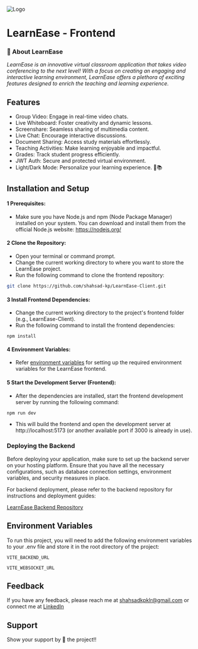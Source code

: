 ![Logo](https://i.ibb.co/ngwjLL5/Unsastitled-2.png)


# LearnEase - Frontend

### 🚀 About LearnEase
_LearnEase is an innovative virtual classroom application that takes video conferencing to the next level! With a focus on creating an engaging and interactive learning environment, LearnEase offers a plethora of exciting features designed to enrich the teaching and learning experience._

## Features

- Group Video: Engage in real-time video chats.
- Live Whiteboard: Foster creativity and dynamic lessons.
- Screenshare: Seamless sharing of multimedia content.
- Live Chat: Encourage interactive discussions.
- Document Sharing: Access study materials effortlessly.
- Teaching Activities: Make learning enjoyable and impactful.
- Grades: Track student progress efficiently.
- JWT Auth: Secure and protected virtual environment.
- Light/Dark Mode: Personalize your learning experience. 🚀📚


## Installation and Setup

#### 1 Prerequisites:
- Make sure you have Node.js and npm (Node Package Manager) installed on your system. You can download and install them from the official Node.js website: https://nodejs.org/

#### 2 Clone the Repository:

- Open your terminal or command prompt.
- Change the current working directory to where you want to store the LearnEase project.
- Run the following command to clone the frontend repository:
```bash
git clone https://github.com/shahsad-kp/LearnEase-Client.git
```
#### 3 Install Frontend Dependencies:
- Change the current working directory to the project's frontend folder (e.g., LearnEase-Client).
- Run the following command to install the frontend dependencies:
```bach
npm install
```

#### 4 Environment Variables:
- Refer [environment variables](https://github.com/shahsad-kp/LearnEase-Client#environment-variables) for setting up the required environment variables for the LearnEase frontend.


#### 5 Start the Development Server (Frontend):
- After the dependencies are installed, start the frontend development server by running the following command:
```bash
npm run dev
```
- This will build the frontend and open the development server at http://localhost:5173 (or another available port if 3000 is already in use).

### Deploying the Backend
Before deploying your application, make sure to set up the backend server on your hosting platform. Ensure that you have all the necessary configurations, such as database connection settings, environment variables, and security measures in place.

For backend deployment, please refer to the backend repository for instructions and deployment guides:

[LearnEase Backend Repository](https://github.com/shahsad-kp/LearnEase-Server)

## Environment Variables

To run this project, you will need to add the following environment variables to your .env file and store it in the root directory of the project:

`VITE_BACKEND_URL`

`VITE_WEBSOCKET_URL`


## Feedback

If you have any feedback, please reach me at shahsadkpklr@gmail.com or connect me at [LinkedIn](https://www.linkedin.com/in/shahsad-kp/)


## Support
Show your support by 🌟 the project!!